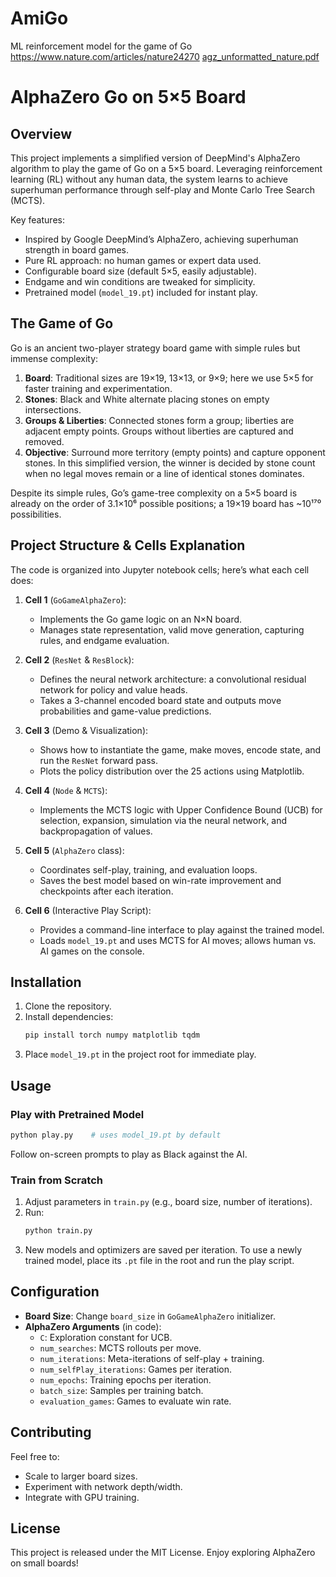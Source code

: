 # AmiGo
ML reinforcement model for the game of Go
https://www.nature.com/articles/nature24270
[agz_unformatted_nature.pdf](https://github.com/user-attachments/files/19464913/agz_unformatted_nature.pdf)


# AlphaZero Go on 5×5 Board

## Overview
This project implements a simplified version of DeepMind's AlphaZero algorithm to play the game of Go on a 5×5 board. Leveraging reinforcement learning (RL) without any human data, the system learns to achieve superhuman performance through self-play and Monte Carlo Tree Search (MCTS).

Key features:
- Inspired by Google DeepMind’s AlphaZero, achieving superhuman strength in board games.
- Pure RL approach: no human games or expert data used.
- Configurable board size (default 5×5, easily adjustable).
- Endgame and win conditions are tweaked for simplicity.
- Pretrained model (`model_19.pt`) included for instant play.

## The Game of Go
Go is an ancient two-player strategy board game with simple rules but immense complexity:
1. **Board**: Traditional sizes are 19×19, 13×13, or 9×9; here we use 5×5 for faster training and experimentation.
2. **Stones**: Black and White alternate placing stones on empty intersections.
3. **Groups & Liberties**: Connected stones form a group; liberties are adjacent empty points. Groups without liberties are captured and removed.
4. **Objective**: Surround more territory (empty points) and capture opponent stones. In this simplified version, the winner is decided by stone count when no legal moves remain or a line of identical stones dominates.

Despite its simple rules, Go’s game-tree complexity on a 5×5 board is already on the order of 3.1×10⁶ possible positions; a 19×19 board has ~10¹⁷⁰ possibilities.

## Project Structure & Cells Explanation
The code is organized into Jupyter notebook cells; here’s what each cell does:

1. **Cell 1** (`GoGameAlphaZero`):
   - Implements the Go game logic on an N×N board.
   - Manages state representation, valid move generation, capturing rules, and endgame evaluation.

2. **Cell 2** (`ResNet` & `ResBlock`):
   - Defines the neural network architecture: a convolutional residual network for policy and value heads.
   - Takes a 3-channel encoded board state and outputs move probabilities and game-value predictions.

3. **Cell 3** (Demo & Visualization):
   - Shows how to instantiate the game, make moves, encode state, and run the `ResNet` forward pass.
   - Plots the policy distribution over the 25 actions using Matplotlib.

4. **Cell 4** (`Node` & `MCTS`):
   - Implements the MCTS logic with Upper Confidence Bound (UCB) for selection, expansion, simulation via the neural network, and backpropagation of values.

5. **Cell 5** (`AlphaZero` class):
   - Coordinates self-play, training, and evaluation loops.
   - Saves the best model based on win-rate improvement and checkpoints after each iteration.

6. **Cell 6** (Interactive Play Script):
   - Provides a command-line interface to play against the trained model.
   - Loads `model_19.pt` and uses MCTS for AI moves; allows human vs. AI games on the console.

## Installation
1. Clone the repository.
2. Install dependencies:
   ```bash
   pip install torch numpy matplotlib tqdm
   ```
3. Place `model_19.pt` in the project root for immediate play.

## Usage
### Play with Pretrained Model
```bash
python play.py    # uses model_19.pt by default
```
Follow on-screen prompts to play as Black against the AI.

### Train from Scratch
1. Adjust parameters in `train.py` (e.g., board size, number of iterations).
2. Run:
   ```bash
   python train.py
   ```
3. New models and optimizers are saved per iteration. To use a newly trained model, place its `.pt` file in the root and run the play script.

## Configuration
- **Board Size**: Change `board_size` in `GoGameAlphaZero` initializer.
- **AlphaZero Arguments** (in code):
  - `C`: Exploration constant for UCB.
  - `num_searches`: MCTS rollouts per move.
  - `num_iterations`: Meta-iterations of self-play + training.
  - `num_selfPlay_iterations`: Games per iteration.
  - `num_epochs`: Training epochs per iteration.
  - `batch_size`: Samples per training batch.
  - `evaluation_games`: Games to evaluate win rate.

## Contributing
Feel free to:
- Scale to larger board sizes.
- Experiment with network depth/width.
- Integrate with GPU training.

## License
This project is released under the MIT License. Enjoy exploring AlphaZero on small boards!

